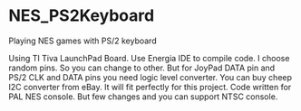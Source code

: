 NES_PS2Keyboard
===============

Playing NES games with PS/2 keyboard

Using TI Tiva LaunchPad Board. Use Energia IDE to compile code. I choose random pins. So you can change to other. But for JoyPad DATA pin and PS/2 CLK and DATA pins you need logic level converter. You can buy cheep I2C converter from eBay. It will fit perfectly for this project. Code written for PAL NES console. But few changes and you can support NTSC console.
